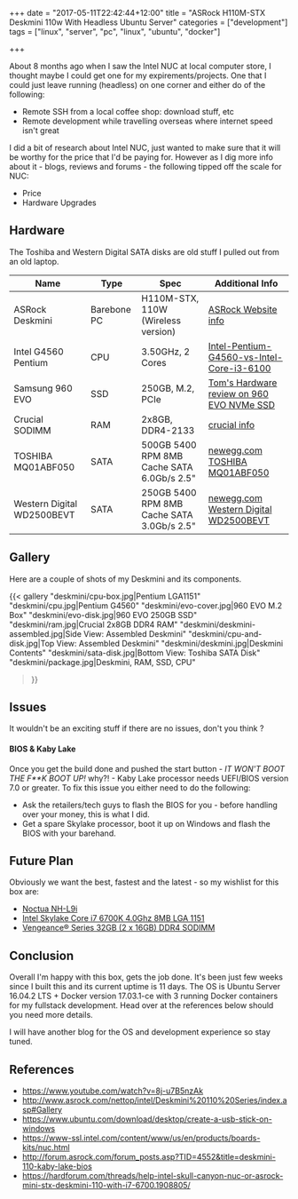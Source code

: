 +++
date = "2017-05-11T22:42:44+12:00"
title = "ASRock H110M-STX Deskmini 110w With Headless Ubuntu Server"
categories = ["development"]
tags = ["linux", "server", "pc", "linux", "ubuntu", "docker"]

+++

About 8 months ago when I saw the Intel NUC at local computer store, I thought maybe I could get one for my expirements/projects. One that I could just leave running (headless) on one corner and either do of the following:

* Remote SSH from a local coffee shop: download stuff, etc
* Remote development while travelling overseas where internet speed isn't great

I did a bit of research about Intel NUC, just wanted to make sure that it will be worthy for the price that I'd be paying for. However as I dig more info about it - blogs, reviews and forums - the following tipped off the scale for NUC:

* Price
* Hardware Upgrades

## Hardware

The Toshiba and Western Digital SATA disks are old stuff I pulled out from an old laptop.

| Name | Type  | Spec | Additional Info |
|------|-------|------|-----------------|
| ASRock Deskmini | Barebone PC | H110M-STX, 110W (Wireless version) | [ASRock Website info](http://www.asrock.com/nettop/intel/Deskmini%20110%20Series/index.asp) |
| Intel G4560 Pentium  | CPU | 3.50GHz, 2 Cores | [Intel-Pentium-G4560-vs-Intel-Core-i3-6100](http://cpu.userbenchmark.com/Compare/Intel-Pentium-G4560-vs-Intel-Core-i3-6100/3892vs3511) |
| Samsung 960 EVO | SSD | 250GB, M.2, PCIe | [Tom's Hardware review on 960 EVO NVMe SSD](http://www.tomshardware.com/reviews/samsung-960-evo-nvme-ssd-review,4802.html)
| Crucial SODIMM | RAM | 2x8GB, DDR4-2133 | [crucial info](http://www.crucial.com/usa/en/ct8g4sfd8213) |
| TOSHIBA MQ01ABF050 | SATA | 500GB 5400 RPM 8MB Cache SATA 6.0Gb/s 2.5" | [newegg.com TOSHIBA MQ01ABF050](https://www.newegg.com/Product/Product.aspx?Item=1Z4-000B-00003) |
| Western Digital WD2500BEVT | SATA | 250GB 5400 RPM 8MB Cache SATA 3.0Gb/s 2.5" | [newegg.com Western Digital WD2500BEVT](https://www.newegg.com/Product/Product.aspx?Item=N82E16822136387) |

## Gallery

Here are a couple of shots of my Deskmini and its components.

{{< gallery
  "deskmini/cpu-box.jpg|Pentium LGA1151"
  "deskmini/cpu.jpg|Pentium G4560"
  "deskmini/evo-cover.jpg|960 EVO M.2 Box"
  "deskmini/evo-disk.jpg|960 EVO 250GB SSD"
  "deskmini/ram.jpg|Crucial 2x8GB DDR4 RAM"
  "deskmini/deskmini-assembled.jpg|Side View: Assembled Deskmini"
  "deskmini/cpu-and-disk.jpg|Top View: Assembled Deskmini"
  "deskmini/deskmini.jpg|Deskmini Contents"
  "deskmini/sata-disk.jpg|Bottom View: Toshiba SATA Disk"
  "deskmini/package.jpg|Deskmini, RAM, SSD, CPU"
>}}

## Issues

It wouldn't be an exciting stuff if there are no issues, don't you think ?

#### BIOS & Kaby Lake

Once you get the build done and pushed the start button - *IT WON'T BOOT THE F\*\*K BOOT UP!* why?! - Kaby Lake processor needs UEFI/BIOS version 7.0 or greater. To fix this issue you either need to do the following:

  - Ask the retailers/tech guys to flash the BIOS for you - before handling over your money, this is what I did.
  - Get a spare Skylake processor, boot it up on Windows and flash the BIOS with your barehand.

## Future Plan

Obviously we want the best, fastest and the latest - so my wishlist for this box are:

  - [Noctua NH-L9i](http://noctua.at/en/nh-l9i)
  - [Intel Skylake Core i7 6700K 4.0Ghz 8MB LGA 1151](https://ark.intel.com/products/88195/Intel-Core-i7-6700K-Processor-8M-Cache-up-to-4_20-GHz)
  - [Vengeance® Series 32GB (2 x 16GB) DDR4 SODIMM ](http://www.corsair.com/en-gb/vengeance-series-32gb-2x16gb-ddr4-sodimm-3000mhz-cl16-memory-kit-cmsx32gx4m2a3000c16)

## Conclusion

Overall I'm happy with this box, gets the job done. It's been just few weeks since I built this and its current uptime is 11 days.
The OS is Ubuntu Server 16.04.2 LTS + Docker version 17.03.1-ce with 3 running Docker containers for my fullstack development.
Head over at the references below should you need more details.

I will have another blog for the OS and development experience so stay tuned.

## References

* https://www.youtube.com/watch?v=8j-u7B5nzAk
* http://www.asrock.com/nettop/intel/Deskmini%20110%20Series/index.asp#Gallery
* https://www.ubuntu.com/download/desktop/create-a-usb-stick-on-windows
* https://www-ssl.intel.com/content/www/us/en/products/boards-kits/nuc.html
* http://forum.asrock.com/forum_posts.asp?TID=4552&title=deskmini-110-kaby-lake-bios
* https://hardforum.com/threads/help-intel-skull-canyon-nuc-or-asrock-mini-stx-deskmini-110-with-i7-6700.1908805/